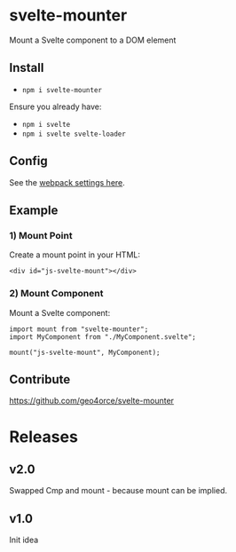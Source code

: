 # svelte-mounter
Mount a Svelte component to a DOM element

## Install
* `npm i svelte-mounter`

Ensure you already have:
* `npm i svelte`
* `npm i svelte svelte-loader`

## Config
See the [webpack settings here](https://github.com/sveltejs/svelte-loader).

## Example

### 1) Mount Point
Create a mount point in your HTML:
```
<div id="js-svelte-mount"></div>
```

### 2) Mount Component
Mount a Svelte component:
```
import mount from "svelte-mounter";
import MyComponent from "./MyComponent.svelte";

mount("js-svelte-mount", MyComponent);
```

## Contribute
https://github.com/geo4orce/svelte-mounter

# Releases

## v2.0
Swapped Cmp and mount - because mount can be implied.

## v1.0
Init idea
